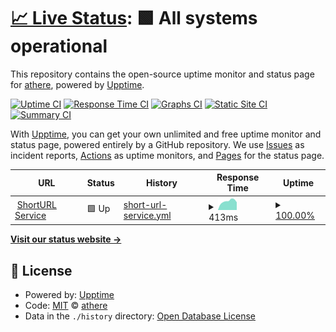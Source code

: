 # [📈 Live Status](https://upptime.athe.re): <!--live status--> **🟩 All systems operational**

This repository contains the open-source uptime monitor and status page for [athere](https://upptime.athe.re), powered by [Upptime](https://github.com/upptime/upptime).

[![Uptime CI](https://github.com/athere/upptime/workflows/Uptime%20CI/badge.svg)](https://github.com/athere/upptime/actions?query=workflow%3A%22Uptime+CI%22)
[![Response Time CI](https://github.com/athere/upptime/workflows/Response%20Time%20CI/badge.svg)](https://github.com/athere/upptime/actions?query=workflow%3A%22Response+Time+CI%22)
[![Graphs CI](https://github.com/athere/upptime/workflows/Graphs%20CI/badge.svg)](https://github.com/athere/upptime/actions?query=workflow%3A%22Graphs+CI%22)
[![Static Site CI](https://github.com/athere/upptime/workflows/Static%20Site%20CI/badge.svg)](https://github.com/athere/upptime/actions?query=workflow%3A%22Static+Site+CI%22)
[![Summary CI](https://github.com/athere/upptime/workflows/Summary%20CI/badge.svg)](https://github.com/athere/upptime/actions?query=workflow%3A%22Summary+CI%22)

With [Upptime](https://upptime.js.org), you can get your own unlimited and free uptime monitor and status page, powered entirely by a GitHub repository. We use [Issues](https://github.com/athere/upptime/issues) as incident reports, [Actions](https://github.com/athere/upptime/actions) as uptime monitors, and [Pages](https://upptime.athe.re) for the status page.

<!--start: status pages-->
<!-- This summary is generated by Upptime (https://github.com/upptime/upptime) -->
<!-- Do not edit this manually, your changes will be overwritten -->
<!-- prettier-ignore -->
| URL | Status | History | Response Time | Uptime |
| --- | ------ | ------- | ------------- | ------ |
| <img alt="" src="https://icons.duckduckgo.com/ip3/athe.re.ico" height="13"> [ShortURL Service](https://athe.re/) | 🟩 Up | [short-url-service.yml](https://github.com/athere/upptime/commits/HEAD/history/short-url-service.yml) | <details><summary><img alt="Response time graph" src="./graphs/short-url-service/response-time-week.png" height="20"> 413ms</summary><br><a href="https://upptime.athe.re/history/short-url-service"><img alt="Response time 455" src="https://img.shields.io/endpoint?url=https%3A%2F%2Fraw.githubusercontent.com%2Fathere%2Fupptime%2FHEAD%2Fapi%2Fshort-url-service%2Fresponse-time.json"></a><br><a href="https://upptime.athe.re/history/short-url-service"><img alt="24-hour response time 260" src="https://img.shields.io/endpoint?url=https%3A%2F%2Fraw.githubusercontent.com%2Fathere%2Fupptime%2FHEAD%2Fapi%2Fshort-url-service%2Fresponse-time-day.json"></a><br><a href="https://upptime.athe.re/history/short-url-service"><img alt="7-day response time 413" src="https://img.shields.io/endpoint?url=https%3A%2F%2Fraw.githubusercontent.com%2Fathere%2Fupptime%2FHEAD%2Fapi%2Fshort-url-service%2Fresponse-time-week.json"></a><br><a href="https://upptime.athe.re/history/short-url-service"><img alt="30-day response time 390" src="https://img.shields.io/endpoint?url=https%3A%2F%2Fraw.githubusercontent.com%2Fathere%2Fupptime%2FHEAD%2Fapi%2Fshort-url-service%2Fresponse-time-month.json"></a><br><a href="https://upptime.athe.re/history/short-url-service"><img alt="1-year response time 499" src="https://img.shields.io/endpoint?url=https%3A%2F%2Fraw.githubusercontent.com%2Fathere%2Fupptime%2FHEAD%2Fapi%2Fshort-url-service%2Fresponse-time-year.json"></a></details> | <details><summary><a href="https://upptime.athe.re/history/short-url-service">100.00%</a></summary><a href="https://upptime.athe.re/history/short-url-service"><img alt="All-time uptime 95.36%" src="https://img.shields.io/endpoint?url=https%3A%2F%2Fraw.githubusercontent.com%2Fathere%2Fupptime%2FHEAD%2Fapi%2Fshort-url-service%2Fuptime.json"></a><br><a href="https://upptime.athe.re/history/short-url-service"><img alt="24-hour uptime 100.00%" src="https://img.shields.io/endpoint?url=https%3A%2F%2Fraw.githubusercontent.com%2Fathere%2Fupptime%2FHEAD%2Fapi%2Fshort-url-service%2Fuptime-day.json"></a><br><a href="https://upptime.athe.re/history/short-url-service"><img alt="7-day uptime 100.00%" src="https://img.shields.io/endpoint?url=https%3A%2F%2Fraw.githubusercontent.com%2Fathere%2Fupptime%2FHEAD%2Fapi%2Fshort-url-service%2Fuptime-week.json"></a><br><a href="https://upptime.athe.re/history/short-url-service"><img alt="30-day uptime 100.00%" src="https://img.shields.io/endpoint?url=https%3A%2F%2Fraw.githubusercontent.com%2Fathere%2Fupptime%2FHEAD%2Fapi%2Fshort-url-service%2Fuptime-month.json"></a><br><a href="https://upptime.athe.re/history/short-url-service"><img alt="1-year uptime 99.51%" src="https://img.shields.io/endpoint?url=https%3A%2F%2Fraw.githubusercontent.com%2Fathere%2Fupptime%2FHEAD%2Fapi%2Fshort-url-service%2Fuptime-year.json"></a></details>

<!--end: status pages-->

[**Visit our status website →**](https://upptime.athe.re)

## 📄 License

- Powered by: [Upptime](https://github.com/upptime/upptime)
- Code: [MIT](./LICENSE) © [athere](https://upptime.athe.re)
- Data in the `./history` directory: [Open Database License](https://opendatacommons.org/licenses/odbl/1-0/)
